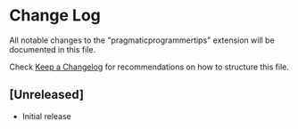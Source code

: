 # Change Log

All notable changes to the "pragmaticprogrammertips" extension will be documented in this file.

Check [Keep a Changelog](http://keepachangelog.com/) for recommendations on how to structure this file.

## [Unreleased]

- Initial release